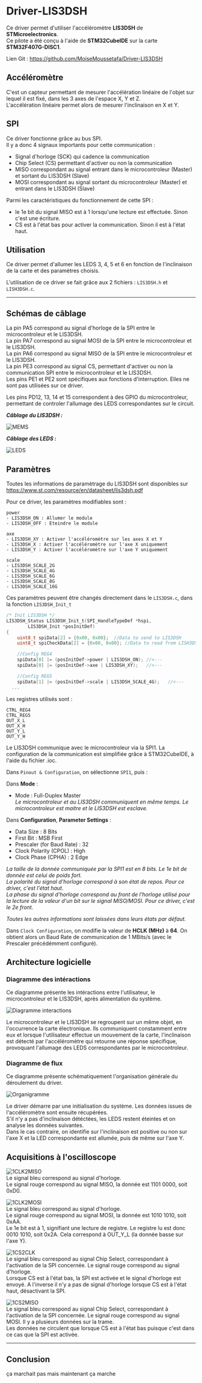 # Driver-LIS3DSH
Ce driver permet d'utiliser l'accéléromètre **LIS3DSH** de **STMicroelectronics**.  
Ce pilote a été conçu à l'aide de **STM32CubeIDE** sur la carte **STM32F407G-DISC1**.

Lien Git : https://github.com/MoiseMoussetafa/Driver-LIS3DSH

## Accéléromètre
C'est un capteur permettant de mesurer l'accélération linéaire de l'objet sur lequel il est fixé, dans les 3 axes de l'espace X, Y et Z.  
L'accélération linéaire permet alors de mesurer l'inclinaison en X et Y.

## SPI
Ce driver fonctionne grâce au bus SPI.  
Il y a donc 4 signaux importants pour cette communication :
- Signal d'horloge (SCK) qui cadence la communication
- Chip Select (CS) permettant d'activer ou non la communication
- MISO correspondant au signal entrant dans le microcontroleur (Master) et sortant du LIS3DSH (Slave)
- MOSI correspondant au signal sortant du microcontroleur (Master) et entrant dans le LIS3DSH (Slave)

Parmi les caractéristiques du fonctionnement de cette SPI :
- le 1e bit du signal MISO est à 1 lorsqu'une lecture est effectuée. Sinon c'est une écriture.
- CS est à l'état bas pour activer la communication. Sinon il est à l'état haut.

## Utilisation
Ce driver permet d'allumer les LEDS 3, 4, 5 et 6 en fonction de l'inclinaison de la carte et des paramètres choisis.

L'utilisation de ce driver se fait grâce aux 2 fichiers : `LIS3DSH.h` et `LISH3DSH.c`.

---
## Schémas de câblage
La pin PA5 correspond au signal d'horloge de la SPI entre le microcontroleur et le LIS3DSH.  
La pin PA7 correspond au signal MOSI de la SPI entre le microcontroleur et le LIS3DSH.  
La pin PA6 correspond au signal MISO de la SPI entre le microcontroleur et le LIS3DSH.  
La pin PE3 correspond au signal CS, permettant d'activer ou non la communication SPI entre le microcontroleur et le LIS3DSH.  
Les pins PE1 et PE2 sont spécifiques aux fonctions d'interruption. Elles ne sont pas utilisées sur ce driver.

Les pins PD12, 13, 14 et 15 correspondent à des GPIO du microcontroleur, permettant de controler l'allumage des LEDS correspondantes sur le circuit.

***Câblage du LIS3DSH :***

![MEMS](https://raw.githubusercontent.com/MoiseMoussetafa/Driver-LIS3DSH/main/docs/MEMS.png?token=ARJF43EAEUWCDZBNZ5UARD3ADFJGG)

***Câblage des LEDS :***

![LEDS](https://raw.githubusercontent.com/MoiseMoussetafa/Driver-LIS3DSH/main/docs/LEDS.png?token=ARJF43AGLO6A26F4VFMYVVLADFJIU)


## Paramètres
Toutes les informations de paramètrage du LIS3DSH sont disponibles sur https://www.st.com/resource/en/datasheet/lis3dsh.pdf

Pour ce driver, les paramètres modifiables sont :
```
power
- LIS3DSH_ON : Allumer le module
- LIS3DSH_OFF : Eteindre le module

axe
- LIS3DSH_XY : Activer l'accéléromètre sur les axes X et Y
- LIS3DSH_X : Activer l'accéléromètre sur l'axe X uniquement
- LIS3DSH_Y : Activer l'accéléromètre sur l'axe Y uniquement

scale
- LIS3DSH_SCALE_2G
- LIS3DSH_SCALE_4G
- LIS3DSH_SCALE_6G
- LIS3DSH_SCALE_8G
- LIS3DSH_SCALE_16G
```

Ces paramètres peuvent être changés directement dans le `LIS3DSH.c`, dans la fonction `LIS3DSH_Init_t`
```c
/* Init LIS3DSH */
LIS3DSH_Status LIS3DSH_Init_t(SPI_HandleTypeDef *hspi,
		LIS3DSH_Init *posInitDef)
{
	uint8_t spiData[2] = {0x00, 0x00};	//Data to send to LIS3DSH
	uint8_t spiCheckData[2] = {0x00, 0x00};	//Data to read from LISH3DSH

	//Config REG4
	spiData[0] |= (posInitDef->power | LIS3DSH_ON);	//<---
	spiData[0] |= (posInitDef->axe | LIS3DSH_XY);	//<---

	//Config REG5
	spiData[1] |= (posInitDef->scale | LIS3DSH_SCALE_4G);	//<---
  ...
``` 

Les registres utilisés sont :
```
CTRL_REG4
CTRL_REG5
OUT_X_L
OUT_X_H
OUT_Y_L
OUT_Y_H
```

Le LIS3DSH communique avec le microcontroleur via la SPI1. La configuration de la communication est simplifiée grâce à STM32CubeIDE, à l'aide du fichier .ioc.

Dans `Pinout & Configuration`, on sélectionne `SPI1`, puis : 

Dans **Mode** :

- Mode : Full-Duplex Master  
*Le microcontroleur et au LIS3DSH communiquent en même temps. Le microcontroleur est maitre et le LIS3DSH est esclave.*

Dans **Configuration**, **Parameter Settings** :

- Data Size : 8 Bits
- First Bit : MSB First
- Prescaler (for Baud Rate) : 32
- Clock Polarity (CPOL) : High
- Clock Phase (CPHA) : 2 Edge

*La taille de la donnée communiquée par la SPI1 est en 8 bits. Le 1e bit de donnée est celui de poids fort.*  
*La polarité du signal d'horloge correspond à son état de repos. Pour ce driver, c'est l'état haut.*  
*La phase du signal d'horloge correspond au front de l'horloge utilisé pour la lecture de la valeur d'un bit sur le signal MISO/MOSI. Pour ce driver, c'est le 2e front.*

*Toutes les autres informations sont laissées dans leurs états par défaut.*

Dans `Clock Configuration`, on modifie la valeur de **HCLK (MHz)** à **64**. On obtient alors un Baud Rate de communication de 1 MBits/s (avec le Prescaler précédémment configuré).

## Architecture logicielle

### Diagramme des intéractions
Ce diagramme présente les intéractions entre l'utilisateur, le microcontroleur et le LIS3DSH, après alimentation du système.

![Diagramme interactions](https://raw.githubusercontent.com/MoiseMoussetafa/Driver-LIS3DSH/main/docs/Diagramme_interactions.png?token=ARJF43EUVMEYI5KH4C72AQ3ADFKZG)

Le microcontroleur et le LIS3DSH se regroupent sur un même objet, en l'occurrence la carte électronique. Ils communiquent constamment entre eux et lorsque l'utilisateur effectue un mouvement de la carte, l'inclinaison est détecté par l'accéléromètre qui retourne une réponse spécifique, provoquant l'allumage des LEDS correspondantes par le microcontroleur.

### Diagramme de flux
Ce diagramme présente schématiquement l'organisation générale du déroulement du driver.

![Organigramme](https://raw.githubusercontent.com/MoiseMoussetafa/Driver-LIS3DSH/main/docs/Organigramme.png?token=ARJF43CO7QSJ6BL2CVLLXQLADFK2Q)

Le driver démarre par une initialisation du système. Les données issues de l'accéléromètre sont ensuite récupérées.  
S'il n'y a pas d'inclinaison détéctées, les LEDS restent éteintes et on analyse les données suivantes.  
Dans le cas contraire, on identifie sur l'inclinaison est positive ou non sur l'axe X et la LED correspondante est allumée, puis de même sur l'axe Y.

## Acquisitions à l'oscilloscope
![1CLK2MISO](https://raw.githubusercontent.com/MoiseMoussetafa/Driver-LIS3DSH/main/docs/1CLK_2MISO.png?token=ARJF43DBXOFUA7JCNM2VYP3AC3WUW)  
Le signal bleu correspond au signal d'horloge.  
Le signal rouge correspond au signal MISO, la donnée est 1101 0000, soit 0xD0.

![1CLK2MOSI](https://raw.githubusercontent.com/MoiseMoussetafa/Driver-LIS3DSH/main/docs/1CLK_2MOSI.png?token=ARJF43ENNBVANA5M5YIJFDTAC3WU2)  
Le signal bleu correspond au signal d'horloge.  
Le signal rouge correspond au signal MOSI, la donnée est 1010 1010, soit 0xAA.  
Le 1e bit est à 1, signifiant une lecture de registre. Le registre lu est donc 0010 1010, soit 0x2A. Cela correspond à OUT_Y_L (la donnée basse sur l'axe Y).

![1CS2CLK](https://raw.githubusercontent.com/MoiseMoussetafa/Driver-LIS3DSH/main/docs/1CS_2CLK.png?token=ARJF43FURU6BQPXFFXQXNCTAC4M7Y)  
Le signal bleu correspond au signal Chip Select, correspondant à l'activation de la SPI concernée.
Le signal rouge correspond au signal d'horloge.  
Lorsque CS est à l'état bas, la SPI est activée et le signal d'horloge est envoyé. A l'inverse il n'y a pas de signal d'horloge lorsque CS est à l'état haut, désactivant la SPI.

![1CS2MISO](https://raw.githubusercontent.com/MoiseMoussetafa/Driver-LIS3DSH/main/docs/1CS_2MISO.png?token=ARJF43BJ2LBTOMMB7OFPEZ3AC4M74)  
Le signal bleu correspond au signal Chip Select, correspondant à l'activation de la SPI concernée.
Le signal rouge correspond au signal MOSI. Il y a plusieurs données sur la trame.  
Les données ne circulent que lorsque CS est à l'état bas puisque c'est dans ce cas que la SPI est activée.


---
## Conclusion
ça marchait pas
mais maintenant ça marche
